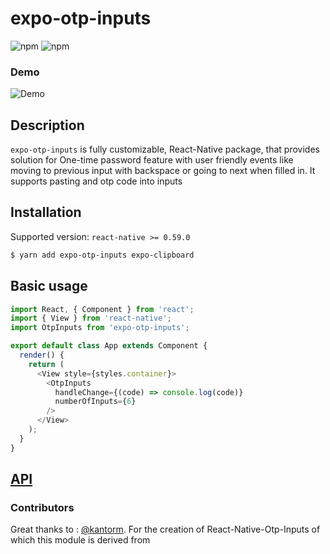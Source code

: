 # expo-otp-inputs

![npm](https://img.shields.io/npm/dw/react-native-otp-inputs.svg)
![npm](https://img.shields.io/npm/v/react-native-otp-inputs.svg)

### Demo

![Demo](https://user-images.githubusercontent.com/17621507/36565065-a03b98b0-181f-11e8-9a54-09d978bec892.gif)

## Description

`expo-otp-inputs` is fully customizable, React-Native package, that provides solution for One-time password feature with user friendly events like moving to previous input with backspace or going to next when filled in. It supports pasting and otp code into inputs

## Installation

Supported version: `react-native >= 0.59.0`

```bash
$ yarn add expo-otp-inputs expo-clipboard
```

## Basic usage

```js
import React, { Component } from 'react';
import { View } from 'react-native';
import OtpInputs from 'expo-otp-inputs';

export default class App extends Component {
  render() {
    return (
      <View style={styles.container}>
        <OtpInputs
          handleChange={(code) => console.log(code)}
          numberOfInputs={6}
        />
      </View>
    );
  }
}
```

## [API](./docs/API.md)

### Contributors

Great thanks to :
[@kantorm](https://github.com/kantorm). For the creation of React-Native-Otp-Inputs of which this module is derived from
